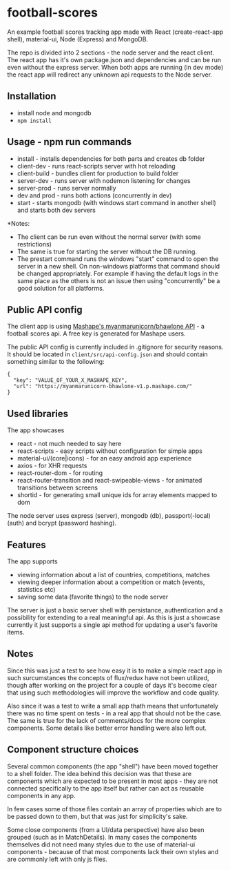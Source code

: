 # football-scores

An example football scores tracking app made with React (create-react-app shell), material-ui, Node (Express) and MongoDB.

The repo is divided into 2 sections - the node server and the react client. The react app has it's own package.json and dependencies and can be run even without the express server. When both apps are running (in dev mode) the react app will redirect any unknown api requests to the Node server.

## Installation

- install node and mongodb
- `npm install`

## Usage - npm run commands

- install - installs dependencies for both parts and creates db folder
- client-dev - runs react-scripts server with hot reloading
- client-build - bundles client for production to build folder
- server-dev - runs server with nodemon listening for changes
- server-prod - runs server normally
- dev and prod - runs both actions (concurrently in dev)
- start - starts mongodb (with windows start command in another shell) and starts both dev servers

*Notes:

- The client can be run even without the normal server (with some restrictions)
- The same is true for starting the server without the DB running.
- The prestart command runs the windows "start" command to open the server in a new shell. On non-windows platforms that command should be changed appropriately. For example if having the default logs in the same place as the others is not an issue then using "concurrently" be a good solution for all platforms.

## Public API config

The client app is using [Mashape's myanmarunicorn/bhawlone API](https://market.mashape.com/myanmarunicorn/bhawlone) - a football scores api. A free key is generated for Mashape users.

The public API config is currently included in .gitignore for security reasons.
It should be located in `client/src/api-config.json` and should contain something similar to the following:

```
{
  "key": "VALUE_OF_YOUR_X_MASHAPE_KEY",
  "url": "https://myanmarunicorn-bhawlone-v1.p.mashape.com/"
}
```

## Used libraries

The app showcases
  - react - not much needed to say here
  - react-scripts - easy scripts without configuration for simple apps
  - material-ui/(core|icons) - for an easy android app experience
  - axios - for XHR requests
  - react-router-dom - for routing
  - react-router-transition and react-swipeable-views - for animated transitions between screens
  - shortid - for generating small unique ids for array elements mapped to dom

The node server uses express (server), mongodb (db), passport(-local) (auth) and bcrypt (password hashing).

## Features

The app supports
  - viewing information about a list of countries, competitions, matches
  - viewing deeper information about a competition or match (events, statistics etc)
  - saving some data (favorite things) to the node server

The server is just a basic server shell with persistance, authentication and a possibility for extending to a real meaningful api. As this is just a showcase currently it just supports a single api method for updating a user's favorite items.

## Notes

Since this was just a test to see how easy it is to make a simple react app in such surcumstances the concepts of flux/redux have not been utilized, though after working on the project for a couple of days it's become clear that using such methodologies will improve the workflow and code quality.

Also since it was a test to write a small app thath means that unfortunately there was no time spent on tests - in a real app that should not be the case. The same is true for the lack of comments/docs for the more complex components. Some details like better error handling were also left out.

## Component structure choices

Several common components (the app "shell") have been moved together to a shell folder. The idea behind this decision was that these are components which are expected to be present in most apps - they are not connected specifically to the app itself but rather can act as reusable components in any app.

In few cases some of those files contain an array of properties which are to be passed down to them, but that was just for simplicity's sake.

Some close components (from a UI/data perspective) have also been grouped (such as in MatchDetails). In many cases the components themselves did not need many styles due to the use of material-ui components - because of that most components lack their own styles and are commonly left with only js files.
